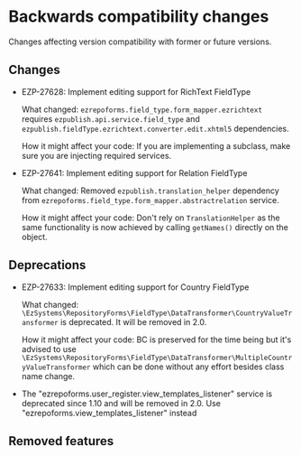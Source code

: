 # Backwards compatibility changes

Changes affecting version compatibility with former or future versions.

## Changes
- EZP-27628: Implement editing support for RichText FieldType

  What changed: `ezrepoforms.field_type.form_mapper.ezrichtext` requires `ezpublish.api.service.field_type` and `ezpublish.fieldType.ezrichtext.converter.edit.xhtml5` dependencies.

  How it might affect your code: If you are implementing a subclass, make sure you are injecting required services.
  
- EZP-27641: Implement editing support for Relation FieldType

  What changed: Removed `ezpublish.translation_helper` dependency from `ezrepoforms.field_type.form_mapper.abstractrelation` service.

  How it might affect your code: Don't rely on `TranslationHelper` as the same functionality is now achieved by calling `getNames()` directly on the object.

## Deprecations
- EZP-27633: Implement editing support for Country FieldType

  What changed: `\EzSystems\RepositoryForms\FieldType\DataTransformer\CountryValueTransformer` is deprecated. It will be removed in 2.0.

  How it might affect your code: BC is preserved for the time being but it's advised to use `\EzSystems\RepositoryForms\FieldType\DataTransformer\MultipleCountryValueTransformer` which can be done without any effort besides class name change.

 - The "ezrepoforms.user_register.view_templates_listener" service is deprecated since 1.10 and will be removed in 2.0. Use "ezrepoforms.view_templates_listener" instead
   
## Removed features
